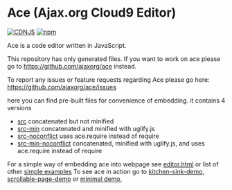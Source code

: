 Ace (Ajax.org Cloud9 Editor)
============================
[![CDNJS](https://img.shields.io/cdnjs/v/ace.svg)](https://cdnjs.com/libraries/ace)
[![npm](https://img.shields.io/npm/v/ace-builds.svg)](https://www.npmjs.com/package/ace-builds)

Ace is a code editor written in JavaScript.

This repository has only generated files.
If you want to work on ace please go to https://github.com/ajaxorg/ace instead.

To report any issues or feature requests regarding Ace please go here: https://github.com/ajaxorg/ace/issues

here you can find pre-built files for convenience of embedding.
it contains 4 versions
 * [src](https://github.com/ajaxorg/ace-builds/tree/master/src)              concatenated but not minified
 * [src-min](https://github.com/ajaxorg/ace-builds/tree/master/src-min)      concatenated and minified with uglify.js
 * [src-noconflict](https://github.com/ajaxorg/ace-builds/tree/master/src-noconflict)      uses ace.require instead of require
 * [src-min-noconflict](https://github.com/ajaxorg/ace-builds/tree/master/src-min-noconflict)      concatenated, minified with uglify.js, and uses ace.require instead of require


For a simple way of embedding ace into webpage see [editor.html](https://github.com/ajaxorg/ace-builds/blob/master/editor.html) or list of other [simple examples](https://github.com/ajaxorg/ace-builds/tree/master/demo)
To see ace in action go to [kitchen-sink-demo](http://ajaxorg.github.io/ace-builds/kitchen-sink.html), [scrollable-page-demo](http://ajaxorg.github.io/ace-builds/demo/scrollable-page.html) or [minimal demo](http://ajaxorg.github.io/ace-builds/editor.html),


